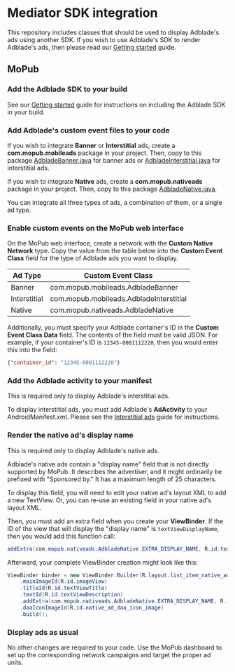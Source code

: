 # Mediator SDK integration

This repository includes classes that should be used to display Adblade's ads using another SDK. If you wish to use Adblade's SDK to render Adblade's ads, then please read our [Getting started](https://github.com/adiant/android-sdk-example/wiki/Getting-started) guide.

## MoPub

### Add the Adblade SDK to your build

See our [Getting started](https://github.com/adiant/android-sdk-example/wiki/Getting-started) guide for instructions on including the Adblade SDK in your build.

### Add Adblade's custom event files to your code

If you wish to integrate **Banner** or **Interstitial** ads, create a **com.mopub.mobileads** package in your project. Then, copy to this package [AdbladeBanner.java](https://github.com/adiant/android-sdk-mediation/blob/master/src/main/java/com/mopub/mobileads/AdbladeBanner.java) for banner ads or [AdbladeInterstitial.java](https://github.com/adiant/android-sdk-mediation/blob/master/src/main/java/com/mopub/mobileads/AdbladeInterstitial.java) for interstitial ads.

If you wish to integrate **Native** ads, create a **com.mopub.nativeads** package in your project. Then, copy to this package [AdbladeNative.java](https://github.com/adiant/android-sdk-mediation/blob/master/src/main/java/com/mopub/nativeads/AdbladeNative.java).

You can integrate all three types of ads, a combination of them, or a single ad type.

### Enable custom events on the MoPub web interface

On the MoPub web interface, create a network with the **Custom Native Network** type. Copy the value from the table below into the **Custom Event Class** field for the type of Adblade ads you want to display.

Ad Type      | Custom Event Class
------------ | ------------------
Banner       | com.mopub.mobileads.AdbladeBanner
Interstitial | com.mopub.mobileads.AdbladeInterstitial
Native       | com.mopub.nativeads.AdbladeNative

Additionally, you must specify your Adblade container's ID in the **Custom Event Class Data** field. The contents of the field must be valid JSON. For example, if your container's ID is `12345-0001112220`, then you would enter this into the field:

```json
{"container_id": "12345-0001112220"}
```

### Add the Adblade activity to your manifest

This is required only to display Adblade's interstitial ads.

To display interstitial ads, you must add Adblade's **AdActivity** to your AndroidManifest.xml. Please see the [Interstitial ads](https://github.com/adiant/android-sdk-example/wiki/Interstitial-ads) guide for instructions.

### Render the native ad's display name

This is required only to display Adblade's native ads.

Adblade's native ads contain a "display name" field that is not directly supported by MoPub. It describes the advertiser, and it might ordinarily be prefixed with "Sponsored by." It has a maximum length of 25 characters.

To display this field, you will need to edit your native ad's layout XML to add a new TextView. Or, you can re-use an existing field in your native ad's layout XML.

Then, you must add an extra field when you create your **ViewBinder**. If the ID of the view that will display the "display name" is `textViewDisplayName`, then you would add this function call:

```java
addExtra(com.mopub.nativeads.AdbladeNative.EXTRA_DISPLAY_NAME, R.id.textViewDisplayName)
```

Afterward, your complete ViewBinder creation might look like this:

```java
ViewBinder binder = new ViewBinder.Builder(R.layout.list_item_native_ad)
    .mainImageId(R.id.imageView)
    .titleId(R.id.textViewTitle)
    .textId(R.id.textViewDescription)
    .addExtra(com.mopub.nativeads.AdbladeNative.EXTRA_DISPLAY_NAME, R.id.textViewDisplayName)
    .daaIconImageId(R.id.native_ad_daa_icon_image)
    .build();
```

### Display ads as usual

No other changes are required to your code. Use the MoPub dashboard to set up the corresponding network campaigns and target the proper ad units.

